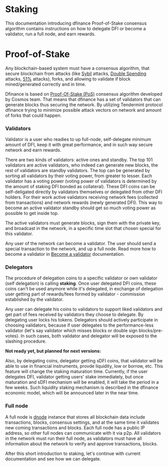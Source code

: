 # Staking

This documentation introducing dfinance Proof-of-Stake consensus algorithm contains instructions on how to delegate DFI or become a validator, run a full node, and earn rewards.

# Proof-of-Stake

Any blockchain-based system must have a consensus algorithm, that secure blockchain from attacks (like [Sybil](https://academy.binance.com/security/sybil-attacks-explained) attacks, [Double Spending](https://academy.binance.com/security/double-spending-explained) attacks, [51%](https://academy.binance.com/security/what-is-a-51-percent-attack) attacks), forks, and allowing to validate if block mined/generated correctly and in time. 

Dfinance is based on [Proof-Of-Stake (PoS)](https://academy.binance.com/blockchain/delegated-proof-of-stake-explained) consensus algorithm developed by Cosmos team. That means that dfinance has a set of validators that can generate blocks thus securing the network. By utilizing Tendermint protocol dfinance trying to minimize possible attack vectors on network and amount of forks that could happen.

### Validators

Validator is a user who readies to up full-node, self-delegate minimum amount of DFI, keep it with great performance, and in such way secure network and earn rewards.

There are two kinds of validators: active ones and standby. The top 101 validators are active validators, who indeed can generate new blocks, the rest of validators are standby validators. The top can be generated by sorting all validators by their voting power, from greater to lesser. Each validator has a voting power (voting power of validators is determined by the amount of staking DFI bonded as collateral). These DFI coins can be self-deligated directly by validators themselves or delegated from other DFI holders. For their work active validators receiving network fees (collected from transactions) and network rewards (newly generated DFI). This way to become an active validator standby should get so much voting power as possible to get inside top. 

The active validators must generate blocks, sign them with the private key, and broadcast in the network, in a specific time slot that chosen special for this validator.

Any user of the network can become a validator. The user should send a special transaction to the network, and up a full node. Read more how to become a validator in [Become a validator](/staking/become_a_validator.md) documentation.

### Delegators

The procedure of delegation coins to a specific validator or own validator (self delegation) is calling **staking**. Once user delegated DFI coins, these coins can't be used anymore while it's delegated, in exchange of delegation user getting part of rewards/fees formed by validator - commission established by the validator. 

Any user can delegate his coins to validators to support liked validators and get part of fees received by validators they choose to delegate. By delegating user locks his tokens. Delegators should actively participate in choosing validators, because if user delegates to the performance-less validator (let's say validator which misses blocks or double sign blocks/pre-votes). In such cases, both validator and delegator will be exposed to the slashing procedure.

**Not ready yet, but planned for next versions:**

Also, by delegating coins, delegator getting sDFI coins, that validator will be able to use in financial instruments, provde liquidity, low or borrow, etc.
This feature will change the staking maturation time. Currently, if the user delegates DFI, validator getting users' stake immediately, but once maturation and sDFI mechanism will be enabled, it will take the period in a few weeks. Such liquidity staking mechanism is described in the dfinance economic model, which will be announced later in the near time.

### Full node

A full node is [dnode](../architecture/dnode.md) instance that stores all blockchain data include transactions, blocks, consensus settings, and at the same time it validates new coming transactions and blocks. Each full node has a public IP address, so other full nodes can communicate with it via p2p. All validators in the network must run their full node, as validators must have all information about the network to verify and approve transactions, blocks.

After this short introduction to staking, let's continue with current documentation and see how we can delegate.
